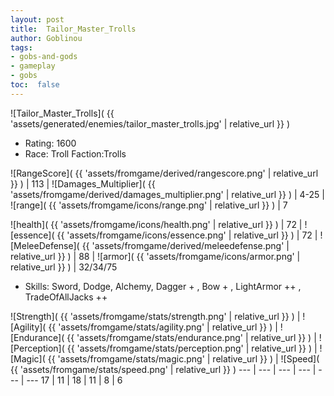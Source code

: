 ```yaml
---
layout: post
title:  Tailor_Master_Trolls
author: Goblinou
tags:
- gobs-and-gods
- gameplay
- gobs
toc:  false
---
```


![Tailor_Master_Trolls]( {{ 'assets/generated/enemies/tailor_master_trolls.jpg' | relative_url }} )
- Rating: 1600
- Race: Troll  Faction:Trolls

![RangeScore]( {{ 'assets/fromgame/derived/rangescore.png' | relative_url }} ) | 113 | ![Damages_Multiplier]( {{ 'assets/fromgame/derived/damages_multiplier.png' | relative_url }} ) | 4-25 | ![range]( {{ 'assets/fromgame/icons/range.png' | relative_url }} ) | 7


![health]( {{ 'assets/fromgame/icons/health.png' | relative_url }} ) | 72 | ![essence]( {{ 'assets/fromgame/icons/essence.png' | relative_url }} ) | 72 | ![MeleeDefense]( {{ 'assets/fromgame/derived/meleedefense.png' | relative_url }} ) | 88 | ![armor]( {{ 'assets/fromgame/icons/armor.png' | relative_url }} ) | 32/34/75

* Skills: Sword, Dodge, Alchemy, Dagger + , Bow + , LightArmor ++ , TradeOfAllJacks ++ 

![Strength]( {{ 'assets/fromgame/stats/strength.png' | relative_url }} ) | ![Agility]( {{ 'assets/fromgame/stats/agility.png' | relative_url }} ) | ![Endurance]( {{ 'assets/fromgame/stats/endurance.png' | relative_url }} ) | ![Perception]( {{ 'assets/fromgame/stats/perception.png' | relative_url }} ) | ![Magic]( {{ 'assets/fromgame/stats/magic.png' | relative_url }} ) | ![Speed]( {{ 'assets/fromgame/stats/speed.png' | relative_url }} )
--- | --- | --- | --- | --- | ---
17 | 11 | 18 | 11 | 8 | 6
